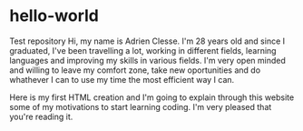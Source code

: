 # hello-world
Test repository
Hi, my name is Adrien Clesse. I'm 28 years old and since I graduated, I've been travelling a lot, working in different fields, learning languages and improving my skills in various fields. I'm very open minded and willing to leave my comfort zone, take new oportunities and do whathever I can to use my time the most efficient way I can.

Here is my first HTML creation and I'm going to explain through this website some of my motivations to start learning coding. I'm very pleased that you're reading it.
